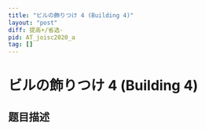 ```yaml
---
title: "ビルの飾りつけ 4 (Building 4)"
layout: "post"
diff: 提高+/省选-
pid: AT_joisc2020_a
tag: []
---
```


# ビルの飾りつけ 4 (Building 4)

## 题目描述

[problemUrl]: https://atcoder.jp/contests/joisc2020/tasks/joisc2020_a



